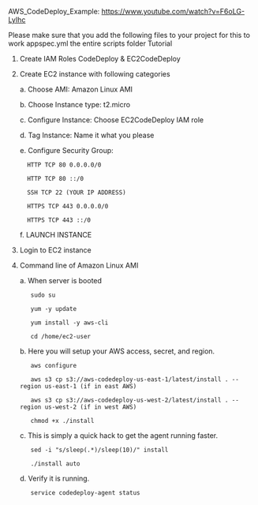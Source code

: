 AWS_CodeDeploy_Example: https://www.youtube.com/watch?v=F6oLG-LyIhc

Please make sure that you add the following files to your project for this to work 
     appspec.yml 
     the entire scripts folder 
Tutorial 

1. Create IAM Roles 
CodeDeploy & EC2CodeDeploy 
2. Create EC2 instance with following categories 

     a. Choose AMI: Amazon Linux AMI 

     b. Choose Instance type: t2.micro 

     c. Configure Instance: Choose EC2CodeDeploy IAM role 

     d. Tag Instance: Name it what you please 

     e. Configure Security Group: 

         HTTP TCP 80 0.0.0.0/0 

         HTTP TCP 80 ::/0 

         SSH TCP 22 (YOUR IP ADDRESS) 

         HTTPS TCP 443 0.0.0.0/0 

         HTTPS TCP 443 ::/0 

     f. LAUNCH INSTANCE 

3. Login to EC2 instance 

4. Command line of Amazon Linux AMI 

     a. When server is booted 

          sudo su 

          yum -y update 

          yum install -y aws-cli 

          cd /home/ec2-user 

     b. Here you will setup your AWS access, secret, and region. 

          aws configure 

          aws s3 cp s3://aws-codedeploy-us-east-1/latest/install . --region us-east-1 (if in east AWS) 

          aws s3 cp s3://aws-codedeploy-us-west-2/latest/install . --region us-west-2 (if in west AWS) 

          chmod +x ./install 

     c. This is simply a quick hack to get the agent running faster. 

          sed -i "s/sleep(.*)/sleep(10)/" install 

          ./install auto 

     d. Verify it is running. 

          service codedeploy-agent status
